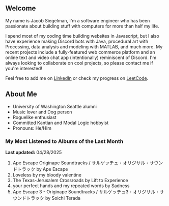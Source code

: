 
## Welcome
My name is Jacob Siegelman, I'm a software engineer who has been passionate about building stuff with computers for more than half my life.

I spend most of my coding time building websites in Javascript, but I also have experience making Discord bots with Java, procedural art with Processing, data analysis and modeling with MATLAB, and much more. My recent projects include a fully-featured web commerce platform and an online text and video chat app (intentionally) reminiscent of Discord. I'm always looking to collaborate on cool projects, so please contact me if you're interested!

Feel free to add me on [LinkedIn](https://www.linkedin.com/in/jacob-siegelman/) or check my progress on [LeetCode](https://leetcode.com/jsiegelman/).

## About Me
- University of Washington Seattle alumni
- Music lover and Dog person
- Roguelike enthusiast
- Committed Kantian and Modal Logic hobbyist
- Pronouns: He/Him

### My Most Listened to Albums of the Last Month
**Last updated:** 04/28/2025 <!-- lfm -->   
1. <!-- lfm -->Ape Escape Originape Soundtracks / サルゲッチュ・オリジサル・サウンドトラック by Ape Escape  
2. <!-- lfm -->Loveless by my bloody valentine  
3. <!-- lfm -->The Texas-Jerusalem Crossroads by Lift to Experience  
4. <!-- lfm -->your perfect hands and my repeated words by Sadness  
5. <!-- lfm -->Ape Escape 3 - Originape Soundtracks / サルゲッチュ3・オリジサル・サウンドトラック by Soichi Terada  
